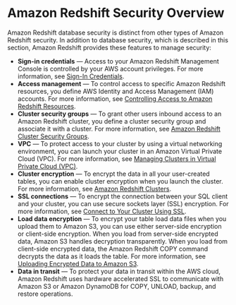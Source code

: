 # Amazon Redshift Security Overview<a name="c_security-overview"></a>

Amazon Redshift database security is distinct from other types of Amazon Redshift security\. In addition to database security, which is described in this section, Amazon Redshift provides these features to manage security:
+  **Sign\-in credentials** — Access to your Amazon Redshift Management Console is controlled by your AWS account privileges\. For more information, see [Sign\-In Credentials](https://docs.aws.amazon.com/general/latest/gr/aws-security-credentials.html)\.
+  **Access management** — To control access to specific Amazon Redshift resources, you define AWS Identity and Access Management \(IAM\) accounts\. For more information, see [Controlling Access to Amazon Redshift Resources](https://docs.aws.amazon.com/redshift/latest/mgmt/iam-redshift-user-mgmt.html)\.
+  **Cluster security groups** — To grant other users inbound access to an Amazon Redshift cluster, you define a cluster security group and associate it with a cluster\. For more information, see [ Amazon Redshift Cluster Security Groups](https://docs.aws.amazon.com/redshift/latest/mgmt/working-with-security-groups.html)\.
+  **VPC** — To protect access to your cluster by using a virtual networking environment, you can launch your cluster in an Amazon Virtual Private Cloud \(VPC\)\. For more information, see [Managing Clusters in Virtual Private Cloud \(VPC\)](https://docs.aws.amazon.com/redshift/latest/mgmt/managing-clusters-vpc.html)\.
+  **Cluster encryption** — To encrypt the data in all your user\-created tables, you can enable cluster encryption when you launch the cluster\. For more information, see [Amazon Redshift Clusters](https://docs.aws.amazon.com/redshift/latest/mgmt/working-with-clusters.html)\.
+  **SSL connections** — To encrypt the connection between your SQL client and your cluster, you can use secure sockets layer \(SSL\) encryption\. For more information, see [Connect to Your Cluster Using SSL](https://docs.aws.amazon.com/redshift/latest/mgmt/connecting-ssl-support.html)\.
+  **Load data encryption** — To encrypt your table load data files when you upload them to Amazon S3, you can use either server\-side encryption or client\-side encryption\. When you load from server\-side encrypted data, Amazon S3 handles decryption transparently\. When you load from client\-side encrypted data, the Amazon Redshift COPY command decrypts the data as it loads the table\. For more information, see [Uploading Encrypted Data to Amazon S3](t_uploading-encrypted-data.md)\.
+ **Data in transit** — To protect your data in transit within the AWS cloud, Amazon Redshift uses hardware accelerated SSL to communicate with Amazon S3 or Amazon DynamoDB for COPY, UNLOAD, backup, and restore operations\.